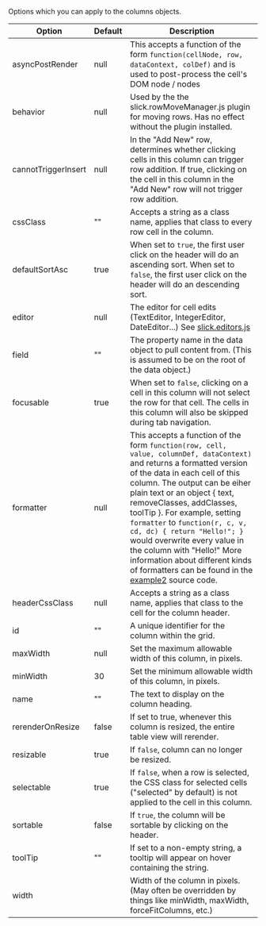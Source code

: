 Options which you can apply to the columns objects.

| Option | Default | Description 
|------- | ------- | ----------- 
|asyncPostRender| null | This accepts a function of the form ```function(cellNode, row, dataContext, colDef)``` and is used to post-process the cell's DOM node / nodes
| behavior | null | Used by the the slick.rowMoveManager.js plugin for moving rows. Has no effect without the plugin installed.
| cannotTriggerInsert | null | In the "Add New" row, determines whether clicking cells in this column can trigger row addition. If true, clicking on the cell in this column in the "Add New" row will not trigger row addition.
| cssClass | "" | Accepts a string as a class name, applies that class to every row cell in the column. |
| defaultSortAsc | true | When set to ```true```, the first user click on the header will do an ascending sort. When set to ```false```, the first user click on the header will do an descending sort. |
| editor | null | The editor for cell edits (TextEditor, IntegerEditor, DateEditor...) See [slick.editors.js](https://github.com/6pac/SlickGrid/blob/master/slick.editors.js) |
| field | "" | The property name in the data object to pull content from. (This is assumed to be on the root of the data object.) |
| focusable | true | When set to ```false```, clicking on a cell in this column will not select the row for that cell. The cells in this column will also be skipped during tab navigation.|
| formatter | null | This accepts a function of the form ```function(row, cell, value, columnDef, dataContext)``` and returns a formatted version of the data in each cell of this column. The output can be eiher plain text or an object { text, removeClasses, addClasses, toolTip }. For example, setting ```formatter``` to ```function(r, c, v, cd, dc) { return "Hello!"; }``` would overwrite every value in the column with "Hello!" More information about different kinds of formatters can be found in the [example2](https://github.com/6pac/SlickGrid/blob/master/examples/example2-formatters.html) source code.
| headerCssClass | null | Accepts a string as a class name, applies that class to the cell for the column header. |
| id | "" | A unique identifier for the column within the grid. |
| maxWidth | null | Set the maximum allowable width of this column, in pixels. |
| minWidth | 30 | Set the minimum allowable width of this column, in pixels. |
| name | "" | The text to display on the column heading. |
| rerenderOnResize | false | If set to true, whenever this column is resized, the entire table view will rerender. |
| resizable | true | If ```false```, column can no longer be resized. |
| selectable | true | If ```false```, when a row is selected, the CSS class for selected cells ("selected" by default) is not applied to the cell in this column. |
| sortable | false | If ```true```, the column will be sortable by clicking on the header. |
| toolTip | "" | If set to a non-empty string, a tooltip will appear on hover containing the string. |
| width || Width of the column in pixels. (May often be overridden by things like minWidth, maxWidth, forceFitColumns, etc.) |